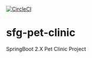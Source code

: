 
[![CircleCI](https://circleci.com/gh/raduga256/sfg-pet-clinic.svg?style=svg)](https://circleci.com/gh/raduga256/sfg-pet-clinic)
# sfg-pet-clinic
SpringBoot 2.X Pet Clinic Project
